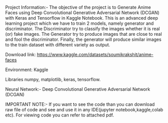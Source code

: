 Project Information:-
The objective of the project is to Generate Anime Faces using Deep Convolutional Generative Adversarial Network (DCGAN) with Keras and Tensorflow in Kaggle Notebook. This is an advanced deep learning project which we have to train 2 models, namely generator and discriminator. The Discriminator try to classify the images whether it is real (or) fake images. The Generator try to produce images that are close to real and fool the discriminator. Finally, the generator will produce similar images to the train dataset with different variety as output.

Download link: https://www.kaggle.com/datasets/soumikrakshit/anime-faces

Environment: Kaggle

Libraries
numpy,
matplotlib,
keras,
tensorflow.

Neural Network:- 
Deep Convolutional Generative Adversarial Network (DCGAN)

IMPORTANT NOTE:-
If you want to see the code than you can download raw file of code and see and use it in any IDE(jupyter notebook,kaggle,colab etc).
For viewing code you can refer to attached pdf.
